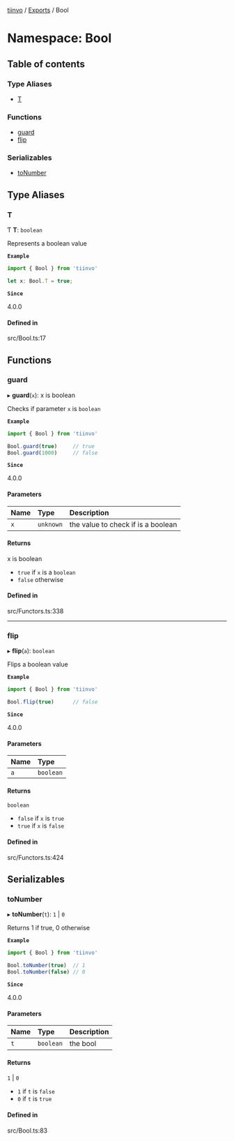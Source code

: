[tiinvo](../README.md) / [Exports](../modules.md) / Bool

# Namespace: Bool

## Table of contents

### Type Aliases

- [T](Bool.md#t)

### Functions

- [guard](Bool.md#guard)
- [flip](Bool.md#flip)

### Serializables

- [toNumber](Bool.md#tonumber)

## Type Aliases

### T

Ƭ **T**: `boolean`

Represents a boolean value

**`Example`**

```ts
import { Bool } from 'tiinvo'

let x: Bool.T = true;

```

**`Since`**

4.0.0

#### Defined in

src/Bool.ts:17

## Functions

### guard

▸ **guard**(`x`): x is boolean

Checks if parameter `x` is `boolean`

**`Example`**

```ts
import { Bool } from 'tiinvo'

Bool.guard(true)     // true
Bool.guard(1000)     // false
```

**`Since`**

4.0.0

#### Parameters

| Name | Type | Description |
| :------ | :------ | :------ |
| `x` | `unknown` | the value to check if is a boolean |

#### Returns

x is boolean

- `true` if `x` is a `boolean`
 - `false` otherwise

#### Defined in

src/Functors.ts:338

___

### flip

▸ **flip**(`a`): `boolean`

Flips a boolean value

**`Example`**

```ts
import { Bool } from 'tiinvo'

Bool.flip(true)      // false
```

**`Since`**

4.0.0

#### Parameters

| Name | Type |
| :------ | :------ |
| `a` | `boolean` |

#### Returns

`boolean`

- `false` if `x` is `true`
 - `true` if `x` is `false`

#### Defined in

src/Functors.ts:424

## Serializables

### toNumber

▸ **toNumber**(`t`): ``1`` \| ``0``

Returns 1 if true, 0 otherwise

**`Example`**

```ts
import { Bool } from 'tiinvo'

Bool.toNumber(true)  // 1
Bool.toNumber(false) // 0
```

**`Since`**

4.0.0

#### Parameters

| Name | Type | Description |
| :------ | :------ | :------ |
| `t` | `boolean` | the bool |

#### Returns

``1`` \| ``0``

- `1` if `t` is `false`
 - `0` if `t` is `true`

#### Defined in

src/Bool.ts:83
